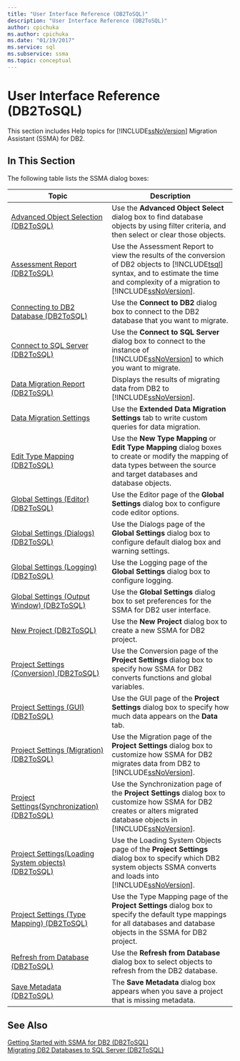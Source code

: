 ```yaml
---
title: "User Interface Reference (DB2ToSQL)"
description: "User Interface Reference (DB2ToSQL)"
author: cpichuka
ms.author: cpichuka
ms.date: "01/19/2017"
ms.service: sql
ms.subservice: ssma
ms.topic: conceptual
---
```

# User Interface Reference (DB2ToSQL)
This section includes Help topics for [!INCLUDE[ssNoVersion](../../includes/ssnoversion-md.md)] Migration Assistant (SSMA) for DB2.  
  
## In This Section  
The following table lists the SSMA dialog boxes:  
  
|Topic|Description|  
|-|-|  
|[Advanced Object Selection &#40;DB2ToSQL&#41;](../../ssma/db2/advanced-object-selection-db2tosql.md)|Use the **Advanced Object Select** dialog box to find database objects by using filter criteria, and then select or clear those objects.|  
|[Assessment Report &#40;DB2ToSQL&#41;](../../ssma/db2/assessment-report-db2tosql.md)|Use the Assessment Report to view the results of the conversion of DB2 objects to [!INCLUDE[tsql](../../includes/tsql-md.md)] syntax, and to estimate the time and complexity of a migration to [!INCLUDE[ssNoVersion](../../includes/ssnoversion-md.md)].|  
|[Connecting to DB2 Database &#40;DB2ToSQL&#41;](../../ssma/db2/connecting-to-db2-database-db2tosql.md)|Use the **Connect to DB2** dialog box to connect to the DB2 database that you want to migrate.|  
|[Connect to SQL Server &#40;DB2ToSQL&#41;](../../ssma/db2/connect-to-sql-server-db2tosql.md)|Use the **Connect to SQL Server** dialog box to connect to the instance of [!INCLUDE[ssNoVersion](../../includes/ssnoversion-md.md)] to which you want to migrate.|  
|[Data Migration Report &#40;DB2ToSQL&#41;](../../ssma/db2/data-migration-report-db2tosql.md)|Displays the results of migrating data from DB2 to [!INCLUDE[ssNoVersion](../../includes/ssnoversion-md.md)].|  
|[Data Migration Settings](./data-migration-settings-db2tosql.md)|Use the **Extended Data Migration Settings** tab to write custom queries for data migration.|  
|[Edit Type Mapping &#40;DB2ToSQL&#41;](../../ssma/db2/edit-type-mapping-db2tosql.md)|Use the **New Type Mapping** or **Edit Type Mapping** dialog boxes to create or modify the mapping of data types between the source and target databases and database objects.|  
|[Global Settings &#40;Editor&#41; &#40;DB2ToSQL&#41;](../../ssma/db2/global-settings-editor-db2tosql.md)|Use the Editor page of the **Global Settings** dialog box to configure code editor options.|  
|[Global Settings &#40;Dialogs&#41; &#40;DB2ToSQL&#41;](../../ssma/db2/global-settings-dialogs-db2tosql.md)|Use the Dialogs page of the **Global Settings** dialog box to configure default dialog box and warning settings.|  
|[Global Settings &#40;Logging&#41; &#40;DB2ToSQL&#41;](../../ssma/db2/global-settings-logging-db2tosql.md)|Use the Logging page of the **Global Settings** dialog box to configure logging.|  
|[Global Settings &#40;Output Window&#41; &#40;DB2ToSQL&#41;](../../ssma/db2/global-settings-output-window-db2tosql.md)|Use the **Global Settings** dialog box to set preferences for the SSMA for DB2 user interface.|  
|[New Project &#40;DB2ToSQL&#41;](../../ssma/db2/new-project-db2tosql.md)|Use the **New Project** dialog box to create a new SSMA for DB2 project.|  
|[Project Settings &#40;Conversion&#41; &#40;DB2ToSQL&#41;](../../ssma/db2/project-settings-conversion-db2tosql.md)|Use the Conversion page of the **Project Settings** dialog box to specify how SSMA for DB2 converts functions and global variables.|  
|[Project Settings &#40;GUI&#41; &#40;DB2ToSQL&#41;](../../ssma/db2/project-settings-gui-db2tosql.md)|Use the GUI page of the **Project Settings** dialog box to specify how much data appears on the **Data** tab.|  
|[Project Settings &#40;Migration&#41; &#40;DB2ToSQL&#41;](../../ssma/db2/project-settings-migration-db2tosql.md)|Use the Migration page of the **Project Settings** dialog box to customize how SSMA for DB2 migrates data from DB2 to [!INCLUDE[ssNoVersion](../../includes/ssnoversion-md.md)].|  
|[Project Settings&#40;Synchronization&#41; &#40;DB2ToSQL&#41;](../../ssma/db2/project-settings-synchronization-db2tosql.md)|Use the Synchronization page of the **Project Settings** dialog box to customize how SSMA for DB2 creates or alters migrated database objects in [!INCLUDE[ssNoVersion](../../includes/ssnoversion-md.md)].|  
|[Project Settings&#40;Loading System objects&#41; &#40;DB2ToSQL&#41;](../../ssma/db2/project-settings-loading-system-objects-db2tosql.md)|Use the Loading System Objects page of the **Project Settings** dialog box to specify which DB2 system objects SSMA converts and loads into [!INCLUDE[ssNoVersion](../../includes/ssnoversion-md.md)].|  
|[Project Settings &#40;Type Mapping&#41; &#40;DB2ToSQL&#41;](../../ssma/db2/project-settings-type-mapping-db2tosql.md)|Use the Type Mapping page of the **Project Settings** dialog box to specify the default type mappings for all databases and database objects in the SSMA for DB2 project.|  
|[Refresh from Database &#40;DB2ToSQL&#41;](../../ssma/db2/refresh-from-database-db2tosql.md)|Use the **Refresh from Database** dialog box to select objects to refresh from the DB2 database.|  
|[Save Metadata &#40;DB2ToSQL&#41;](../../ssma/db2/save-metadata-db2tosql.md)|The **Save Metadata** dialog box appears when you save a project that is missing metadata.|  
  
## See Also  
[Getting Started with SSMA for DB2 &#40;DB2ToSQL&#41;](../../ssma/db2/getting-started-with-ssma-for-db2-db2tosql.md)  
[Migrating DB2 Databases to SQL Server &#40;DB2ToSQL&#41;](../../ssma/db2/migrating-db2-databases-to-sql-server-db2tosql.md)  
